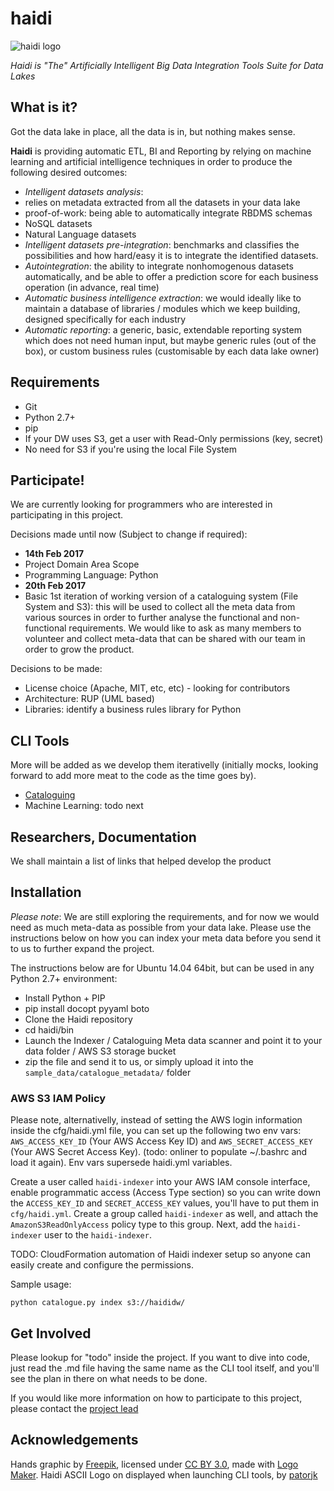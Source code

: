 # haidi

![haidi logo](https://github.com/vladimirghetau/haidi/blob/master/logo_small.png?raw=true)

_Haidi is "The" Artificially Intelligent Big Data Integration Tools Suite for Data Lakes_

## What is it?

Got the data lake in place, all the data is in, but nothing makes sense. 

**Haidi** is providing automatic ETL, BI and Reporting by relying on machine learning and artificial intelligence techniques in order to produce the following desired outcomes:

 * *Intelligent datasets analysis*: 
  * relies on metadata extracted from all the datasets in your data lake
  * proof-of-work: being able to automatically integrate RBDMS schemas
  * NoSQL datasets
  * Natural Language datasets
 * *Intelligent datasets pre-integration*: benchmarks and classifies the possibilities and how hard/easy it is to integrate the identified datasets.
 * *Autointegration*: the ability to integrate nonhomogenous datasets automatically, and be able to offer a prediction score for each business operation (in advance, real time)
 * *Automatic business intelligence extraction*: we would ideally like to maintain a database of libraries / modules which we keep building, designed specifically for each industry
 * *Automatic reporting*: a generic, basic, extendable reporting system which does not need human input, but maybe generic rules (out of the box), or custom business rules (customisable by each data lake owner)

## Requirements

 * Git
 * Python 2.7+
 * pip
 * If your DW uses S3, get a user with Read-Only permissions (key, secret)
 * No need for S3 if you're using the local File System

## Participate!

We are currently looking for programmers who are interested in participating in this project. 

Decisions made until now (Subject to change if required): 
 * __14th Feb 2017__
  * Project Domain Area Scope
  * Programming Language: Python
 * __20th Feb 2017__
  * Basic 1st iteration of working version of a cataloguing system (File System and S3): this will be used to collect all the meta data from various sources in order to further analyse the functional and non-functional requirements. We would like to ask as many members to volunteer and collect meta-data that can be shared with our team in order to grow the product.
 
Decisions to be made: 
 * License choice (Apache, MIT, etc, etc) - looking for contributors
 * Architecture: RUP (UML based)
 * Libraries: identify a business rules library for Python

## CLI Tools

More will be added as we develop them iterativelly (initially mocks, looking forward to add more meat to the code as the time goes by).
 * [Cataloguing](https://github.com/dealxlab/haidi/blob/master/bin/catalogue.md)
 * Machine Learning: todo next

## Researchers, Documentation

We shall maintain a list of links that helped develop the product

## Installation

*Please note*: We are still exploring the requirements, and for now we would need as much meta-data as possible from your data lake. Please use the instructions below on how you can index your meta data before you send it to us to further expand the project.

The instructions below are for Ubuntu 14.04 64bit, but can be used in any Python 2.7+ environment: 

 * Install Python + PIP
 * pip install docopt pyyaml boto
 * Clone the Haidi repository
 * cd haidi/bin
 * Launch the Indexer / Cataloguing Meta data scanner and point it to your data folder / AWS S3 storage bucket
 * zip the file and send it to us, or simply upload it into the `sample_data/catalogue_metadata/` folder

### AWS S3 IAM Policy

Please note, alternativelly, instead of setting the AWS login information inside the cfg/haidi.yml file, you can set up the following two env vars: `AWS_ACCESS_KEY_ID` (Your AWS Access Key ID) and `AWS_SECRET_ACCESS_KEY` (Your AWS Secret Access Key). (todo: onliner to populate ~/.bashrc and load it again). Env vars supersede haidi.yml variables.

Create a user called `haidi-indexer` into your AWS IAM console interface, enable programmatic access (Access Type section) so you can write down the `ACCESS_KEY_ID` and `SECRET_ACCESS_KEY` values, you'll have to put them in `cfg/haidi.yml`.
Create a group called `haidi-indexer` as well, and attach the `AmazonS3ReadOnlyAccess` policy type to this group. Next, add the `haidi-indexer` user to the `haidi-indexer`.

TODO: CloudFormation automation of Haidi indexer setup so anyone can easily create and configure the permissions.

Sample usage: 

```python catalogue.py index s3://haididw/```

## Get Involved

Please lookup for "todo" inside the project. If you want to dive into code, just read the .md file having the same name as the CLI tool itself, and you'll see the plan in there on what needs to be done.

If you would like more information on how to participate to this project, please contact the [project lead](https://github.com/vladimirghetau/)

## Acknowledgements

Hands graphic by [Freepik](http://www.flaticon.com/authors/freepik), licensed under [CC BY 3.0](http://creativecommons.org/licenses/by/3.0/), made with [Logo Maker](http://logomakr.com).
Haidi ASCII Logo on displayed when launching CLI tools, by [patorjk](http://patorjk.com/software/taag/#p=display&h=0&v=0&f=Isometric1&t=Haidi)